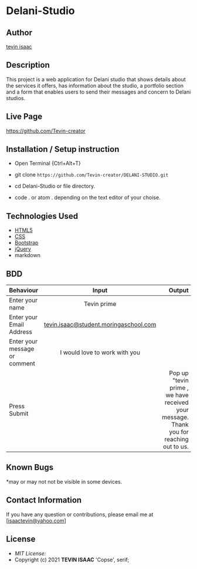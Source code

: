 # Delani-Studio

## Author

[tevin isaac](https://github.com/Tevin-creator)

## Description

This project is a web application for Delani studio that shows details about the services it offers, has information about the studio, a portfolio section and a form that enables users to send their messages and concern to Delani studios. 


## Live Page 
https://github.com/Tevin-creator


## Installation / Setup instruction
* Open Terminal {Ctrl+Alt+T}

* git clone ```https://github.com/Tevin-creator/DELANI-STUDIO.git```

* cd Delani-Studio or file directory.

* code . or atom . depending on the text editor of your choise.

## Technologies Used

* [HTML5](https://github.com/topics/html5)
* [CSS](https://github.com/topics/css3)
* [Bootstrap](https://github.com/topics/bootstrap)
* [jQuery](https://github.com/topics/javascript)
* markdown


## BDD
| Behaviour      | Input        | Output       |
| :------------- | :----------: | -----------: |
|  Enter your name  |   Tevin prime |     |
| Enter your Email Address  | tevin.isaac@student.moringaschool.com|   |
| Enter your message or comment   |  I would love to work with you     |     |
| Press Submit|     |Pop up "tevin prime , we have received your message. Thank you for reaching out to us.|

## Known Bugs
*may or may not not be visible in some devices.
## Contact Information 

If you have any question or contributions, please email me at [isaactevin@yahoo.com]

## License
* *MIT License:*
* Copyright (c) 2021 **TEVIN ISAAC** 'Copse', serif;